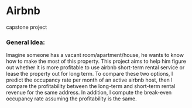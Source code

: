 # Airbnb
capstone project

### General Idea:

Imagine someone has a vacant room/apartment/house, he wants to know how to make the most of this property. This project aims to help him figure out whether it is more profitable to use airbnb short-term rental service or lease the property out for long term. To compare these two options, I predict the occupancy rate per month of an active airbnb host, then I compare the profitability between the long-term and short-term rental revenue for the same address. In addition, I compute the break-even occupancy rate assuming the profitability is the same.
